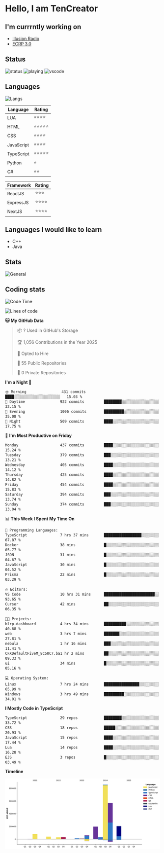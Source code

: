 # Hello, I am TenCreator

## I'm currrntly working on
- [Illusion Radio](https://illusionradio.co.uk/)
- [ECRP 3.0](http://github.com/Emerald-Coast-Roleplay/)

## Status
![status](https://api.statusbadges.me/badge/status/518334475038359555?simple=true&style=for-the-badge)
![playing](https://api.statusbadges.me/badge/playing/518334475038359555?style=for-the-badge)
![vscode](https://api.statusbadges.me/badge/vscode/518334475038359555?style=for-the-badge)

## Languages
![Langs](https://github-readme-stats.vercel.app/api/top-langs/?username=tencreator&layout=compact&theme=radical)


|Language|Rating|
|--------|------|
|LUA|⭐️⭐️⭐️⭐️|
|HTML|⭐️⭐️⭐️⭐️⭐️|
|CSS|⭐️⭐️⭐️⭐️|
|JavaScript|⭐️⭐️⭐️⭐️|
|TypeScript|⭐️⭐️⭐️⭐️⭐️|
|Python|⭐️|
|C#|⭐️⭐️ |

|Framework|Rating|
|--------|------|
|ReactJS|⭐️⭐️⭐|
|ExpressJS|⭐️⭐️⭐️⭐️|
|NextJS|⭐️⭐️⭐⭐️|

## Languages I would like to learn
- C++
- Java

## Stats
![General](https://github-readme-stats.vercel.app/api?username=tencreator&show_icons=true&theme=radical)

## Coding stats

<!--START_SECTION:waka-->
![Code Time](http://img.shields.io/badge/Code%20Time-491%20hrs%2035%20mins-blue)

![Lines of code](https://img.shields.io/badge/From%20Hello%20World%20I%27ve%20Written-2.1%20million%20lines%20of%20code-blue)

**🐱 My GitHub Data** 

> 📦 ? Used in GitHub's Storage 
 > 
> 🏆 1,056 Contributions in the Year 2025
 > 
> 💼 Opted to Hire
 > 
> 📜 55 Public Repositories 
 > 
> 🔑 0 Private Repositories 
 > 
**I'm a Night 🦉** 

```text
🌞 Morning                431 commits         ████░░░░░░░░░░░░░░░░░░░░░   15.03 % 
🌆 Daytime                922 commits         ████████░░░░░░░░░░░░░░░░░   32.15 % 
🌃 Evening                1006 commits        █████████░░░░░░░░░░░░░░░░   35.08 % 
🌙 Night                  509 commits         ████░░░░░░░░░░░░░░░░░░░░░   17.75 % 
```
📅 **I'm Most Productive on Friday** 

```text
Monday                   437 commits         ████░░░░░░░░░░░░░░░░░░░░░   15.24 % 
Tuesday                  379 commits         ███░░░░░░░░░░░░░░░░░░░░░░   13.21 % 
Wednesday                405 commits         ████░░░░░░░░░░░░░░░░░░░░░   14.12 % 
Thursday                 425 commits         ████░░░░░░░░░░░░░░░░░░░░░   14.82 % 
Friday                   454 commits         ████░░░░░░░░░░░░░░░░░░░░░   15.83 % 
Saturday                 394 commits         ███░░░░░░░░░░░░░░░░░░░░░░   13.74 % 
Sunday                   374 commits         ███░░░░░░░░░░░░░░░░░░░░░░   13.04 % 
```


📊 **This Week I Spent My Time On** 

```text
💬 Programming Languages: 
TypeScript               7 hrs 37 mins       █████████████████░░░░░░░░   67.87 % 
Docker                   38 mins             █░░░░░░░░░░░░░░░░░░░░░░░░   05.77 % 
JSON                     31 mins             █░░░░░░░░░░░░░░░░░░░░░░░░   04.67 % 
JavaScript               30 mins             █░░░░░░░░░░░░░░░░░░░░░░░░   04.52 % 
Prisma                   22 mins             █░░░░░░░░░░░░░░░░░░░░░░░░   03.29 % 

🔥 Editors: 
VS Code                  10 hrs 31 mins      ███████████████████████░░   93.65 % 
Cursor                   42 mins             ██░░░░░░░░░░░░░░░░░░░░░░░   06.35 % 

🐱‍💻 Projects: 
blrp-dashboard           4 hrs 34 mins       ██████████░░░░░░░░░░░░░░░   40.68 % 
web                      3 hrs 7 mins        ███████░░░░░░░░░░░░░░░░░░   27.81 % 
nebula                   1 hr 16 mins        ███░░░░░░░░░░░░░░░░░░░░░░   11.41 % 
CFXDefaultFiveM_8C50C7.ba1 hr 2 mins         ██░░░░░░░░░░░░░░░░░░░░░░░   09.33 % 
ui                       34 mins             █░░░░░░░░░░░░░░░░░░░░░░░░   05.16 % 

💻 Operating System: 
Linux                    7 hrs 24 mins       ████████████████░░░░░░░░░   65.99 % 
Windows                  3 hrs 49 mins       █████████░░░░░░░░░░░░░░░░   34.01 % 
```

**I Mostly Code in TypeScript** 

```text
TypeScript               29 repos            ████████░░░░░░░░░░░░░░░░░   33.72 % 
CSS                      18 repos            █████░░░░░░░░░░░░░░░░░░░░   20.93 % 
JavaScript               15 repos            ████░░░░░░░░░░░░░░░░░░░░░   17.44 % 
Lua                      14 repos            ████░░░░░░░░░░░░░░░░░░░░░   16.28 % 
EJS                      3 repos             █░░░░░░░░░░░░░░░░░░░░░░░░   03.49 % 
```



**Timeline**

![Lines of Code chart](https://raw.githubusercontent.com/tencreator/tencreator/main/assets/bar_graph.png)


<!--END_SECTION:waka-->
